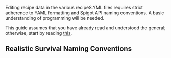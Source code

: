 Editing recipe data in the various recipeS.YML files requires strict adherence to YAML formatting and Spigot API naming conventions. A basic understanding of programming will be needed.

This guide assumes that you have already read and understood the general; otherwise, start by reading [this](https://github.com/ValMobile/RealisticSurvival/wiki/Editing-Config-Files).

## Realistic Survival Naming Conventions



